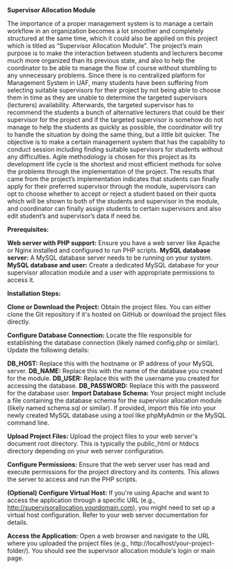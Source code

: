 **Supervisor Allocation Module**

The importance of a proper management system is to manage a certain workflow in an organization becomes a lot smoother and completely structured at the same time, which it could also be applied on this project which is titled as “Supervisor Allocation Module”. The project’s main purpose is to make the interaction between students and lecturers become much more organized than its previous state, and also to help the coordinator to be able to manage the flow of course without stumbling to any unnecessary problems. Since there is no centralized platform for Management System in UAF, many students have been suffering from selecting suitable supervisors for their project by not being able to choose them in time as they are unable to determine the targeted supervisors (lecturers) availability. Afterwards, the targeted supervisor has to recommend the students a bunch of alternative lecturers that could be their supervisor for the project and if the targeted supervisor is somehow do not manage to help the students as quickly as possible, the coordinator will try to handle the situation by doing the same thing, but a little bit quicker. The objective is to make a certain management system that has the capability to conduct session including finding suitable supervisors for students without any difficulties. Agile methodology is chosen for this project as its development life cycle is the shortest and most efficient methods for solve the problems through the implementation of the project. The results that came from the project’s implementation indicates that students can finally apply for their preferred supervisor through the module, supervisors can opt to choose whether to accept or reject a student based on their quota which will be shown to both of the students and supervisor in the module, and coordinator can finally assign students to certain supervisors and also edit student’s and supervisor’s data if need be.

**Prerequisites:**

**Web server with PHP support:** Ensure you have a web server like Apache or Nginx installed and configured to run PHP scripts.
**MySQL database server:** A MySQL database server needs to be running on your system.
**MySQL database and user:** Create a dedicated MySQL database for your supervisor allocation module and a user with appropriate permissions to access it.

**Installation Steps:**

**Clone or Download the Project:** Obtain the project files. You can either clone the Git repository if it's hosted on GitHub or download the project files directly.

**Configure Database Connection:** Locate the file responsible for establishing the database connection (likely named config.php or similar). Update the following details:

**DB_HOST:** Replace this with the hostname or IP address of your MySQL server.
**DB_NAME:** Replace this with the name of the database you created for the module.
**DB_USER:** Replace this with the username you created for accessing the database.
**DB_PASSWORD:** Replace this with the password for the database user.
**Import Database Schema:**  Your project might include a file containing the database schema for the supervisor allocation module (likely named schema.sql or similar). If provided, import this file into your newly created MySQL database using a tool like phpMyAdmin or the MySQL command line.

**Upload Project Files:**  Upload the project files to your web server's document root directory. This is typically the public_html or htdocs directory depending on your web server configuration.

**Configure Permissions:** Ensure that the web server user has read and execute permissions for the project directory and its contents. This allows the server to access and run the PHP scripts.

**(Optional) Configure Virtual Host:** If you're using Apache and want to access the application through a specific URL (e.g., http://supervisorallocation.yourdomain.com), you might need to set up a virtual host configuration. Refer to your web server documentation for details.

**Access the Application:**  Open a web browser and navigate to the URL where you uploaded the project files (e.g., http://localhost/your-project-folder/). You should see the supervisor allocation module's login or main page.

